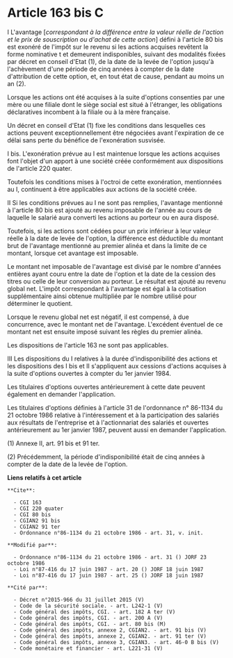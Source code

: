# Article 163 bis C

I  L'avantage [*correspondant à la différence entre la valeur réelle de l'action et le prix de souscription ou d'achat de
cette action*] défini à l'article 80 bis est exonéré de l'impôt sur le revenu si les actions acquises revêtent la forme
nominative  t et demeurent indisponibles, suivant des modalités fixées par décret en conseil d'Etat (1), de la date de la
levée de l'option jusqu'à l'achèvement d'une période de cinq années à compter de la date d'attribution de cette option, et,
en tout état de cause, pendant au moins un an (2).

Lorsque les actions ont été acquises à la suite d'options consenties par une mère ou une filiale dont le siège social est
situé à l'étranger, les obligations déclaratives incombent à la filiale ou à la mère française.

Un décret en conseil d'Etat (1) fixe les conditions dans lesquelles ces actions peuvent exceptionnellement être négociées
avant l'expiration de ce délai sans perte du bénéfice de l'exonération susvisée.

I bis. L'exonération prévue au I est maintenue lorsque les actions acquises font l'objet d'un apport à une société créée
conformément aux dispositions de l'article 220 quater.

Toutefois les conditions mises à l'octroi de cette exonération, mentionnées au I, continuent à être applicables aux actions
de la société créée.

II  Si les conditions prévues au I ne sont pas remplies, l'avantage mentionné à l'article 80 bis est ajouté au revenu
imposable de l'année au cours de laquelle le salarié aura converti les actions au porteur ou en aura disposé.

Toutefois, si les actions sont cédées pour un prix inférieur à leur valeur réelle à la date de levée de l'option, la
différence est déductible du montant brut de l'avantage mentionné au premier alinéa et dans la limite de ce montant, lorsque
cet avantage est imposable.

Le montant net imposable de l'avantage est divisé par le nombre d'années entières ayant couru entre la date de l'option et la
date de la cession des titres ou celle de leur conversion au porteur. Le résultat est ajouté au revenu global net. L'impôt
correspondant à l'avantage est égal à la cotisation supplémentaire ainsi obtenue multipliée par le nombre utilisé pour
déterminer le quotient.

Lorsque le revenu global net est négatif, il est compensé, à due concurrence, avec le montant net de l'avantage. L'excédent
éventuel de ce montant net est ensuite imposé suivant les règles du premier alinéa.

Les dispositions de l'article 163 ne sont pas applicables.

III Les dispositions du I relatives à la durée  d'indisponibilité des actions et les dispositions des I bis et II
s'appliquent aux cessions d'actions acquises à la suite d'options ouvertes à compter du 1er janvier 1984.

Les titulaires d'options ouvertes antérieurement à cette date peuvent également en demander l'application.

Les titulaires d'options définies à l'article 31 de l'ordonnance n° 86-1134 du 21 octobre 1986 relative à l'intéressement et
à la participation des salariés aux résultats de l'entreprise et à l'actionnariat des salariés et ouvertes antérieurement au
1er janvier 1987, peuvent aussi en demander l'application.

(1) Annexe II, art. 91 bis et 91 ter.

(2) Précédemment, la période d'indisponibilité était de cinq années à compter de la date de la levée de l'option.

**Liens relatifs à cet article**

	**Cite**:

	  - CGI 163
	  - CGI 220 quater
	  - CGI 80 bis
	  - CGIAN2 91 bis
	  - CGIAN2 91 ter
	  - Ordonnance n°86-1134 du 21 octobre 1986 - art. 31, v. init.

	**Modifié par**:

	  - Ordonnance n°86-1134 du 21 octobre 1986 - art. 31 () JORF 23 octobre 1986
	  - Loi n°87-416 du 17 juin 1987 - art. 20 () JORF 18 juin 1987
	  - Loi n°87-416 du 17 juin 1987 - art. 25 () JORF 18 juin 1987

	**Cité par**:

	  - Décret n°2015-966 du 31 juillet 2015 (V)
	  - Code de la sécurité sociale. - art. L242-1 (V)
	  - Code général des impôts, CGI. - art. 182 A ter (V)
	  - Code général des impôts, CGI. - art. 200 A (V)
	  - Code général des impôts, CGI. - art. 80 bis (M)
	  - Code général des impôts, annexe 2, CGIAN2. - art. 91 bis (V)
	  - Code général des impôts, annexe 2, CGIAN2. - art. 91 ter (V)
	  - Code général des impôts, annexe 3, CGIAN3. - art. 46-0 B bis (V)
	  - Code monétaire et financier - art. L221-31 (V)
